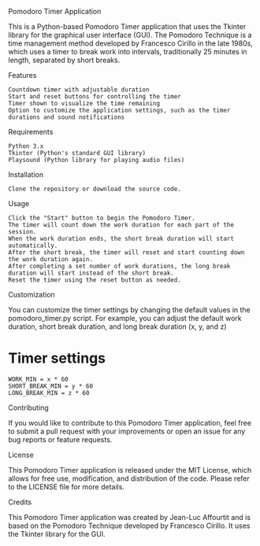 Pomodoro Timer Application

This is a Python-based Pomodoro Timer application that uses the Tkinter library for the graphical user interface (GUI). The Pomodoro Technique is a time management method developed by Francesco Cirillo in the late 1980s, which uses a timer to break work into intervals, traditionally 25 minutes in length, separated by short breaks.

Features

    Countdown timer with adjustable duration
    Start and reset buttons for controlling the timer
    Timer shown to visualize the time remaining
    Option to customize the application settings, such as the timer durations and sound notifications

Requirements

    Python 3.x
    Tkinter (Python's standard GUI library)
    Playsound (Python library for playing audio files)

Installation

    Clone the repository or download the source code.

Usage

    Click the "Start" button to begin the Pomodoro Timer.
    The timer will count down the work duration for each part of the session.
    When the work duration ends, the short break duration will start automatically.
    After the short break, the timer will reset and start counting down the work duration again.
    After completing a set number of work durations, the long break duration will start instead of the short break.
    Reset the timer using the reset button as needed.

Customization

You can customize the timer settings by changing the default values in the pomodoro_timer.py script. For example, you can adjust the default work duration, short break duration, and long break duration (x, y, and z)

# Timer settings
    WORK_MIN = x * 60
    SHORT_BREAK_MIN = y * 60
    LONG_BREAK_MIN = z * 60

Contributing

If you would like to contribute to this Pomodoro Timer application, feel free to submit a pull request with your improvements or open an issue for any bug reports or feature requests.

License

This Pomodoro Timer application is released under the MIT License, which allows for free use, modification, and distribution of the code. Please refer to the LICENSE file for more details.

Credits

This Pomodoro Timer application was created by Jean-Luc Affourtit and is based on the Pomodoro Technique developed by Francesco Cirillo. It uses the Tkinter library for the GUI.
